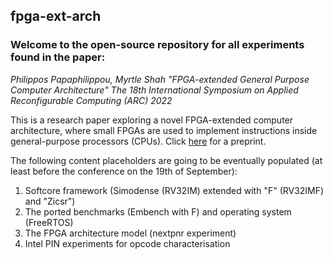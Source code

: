 ## fpga-ext-arch

### Welcome to the open-source repository for all experiments found in the paper:

_Philippos Papaphilippou, Myrtle Shah "FPGA-extended General Purpose Computer Architecture" The 18th International Symposium on Applied Reconfigurable Computing (ARC) 2022_

This is a research paper exploring a novel FPGA-extended computer architecture, where small FPGAs are used to implement instructions inside general-purpose processors (CPUs). Click [here](https://arxiv.org/pdf/2203.10359.pdf) for a preprint.

The following content placeholders are going to be eventually populated (at least before the conference on the 19th of September):

1. Softcore framework (Simodense (RV32IM) extended with "F" (RV32IMF) and "Zicsr")
2. The ported benchmarks (Embench with F) and operating system (FreeRTOS)
3. The FPGA architecture model (nextpnr experiment)
4. Intel PIN experiments for opcode characterisation
